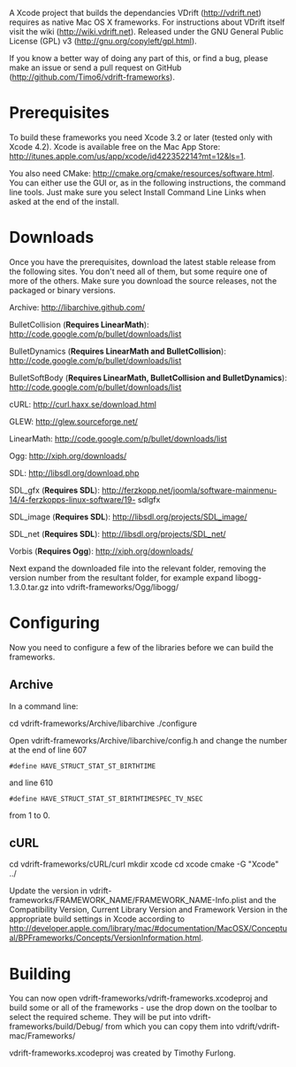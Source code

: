 A Xcode project that builds the dependancies VDrift (http://vdrift.net) requires
as native Mac OS X frameworks. For instructions about VDrift itself visit the
wiki (http://wiki.vdrift.net). Released under the GNU General Public License
(GPL) v3 (http://gnu.org/copyleft/gpl.html).

If you know a better way of doing any part of this, or find a bug, please make
an issue or send a pull request on GitHub
(http://github.com/Timo6/vdrift-frameworks).

Prerequisites
=============

To build these frameworks you need Xcode 3.2 or later (tested only with Xcode
4.2). Xcode is available free on the Mac App Store:
http://itunes.apple.com/us/app/xcode/id422352214?mt=12&ls=1.

You also need CMake: http://cmake.org/cmake/resources/software.html. You can
either use the GUI or, as in the following instructions, the command line tools.
Just make sure you select Install Command Line Links when asked at the end of
the install.

Downloads
=========

Once you have the prerequisites, download the latest stable release from the
following sites. You don't need all of them, but some require one of more of the
others. Make sure you download the source releases, not the packaged or binary
versions.

Archive: http://libarchive.github.com/

BulletCollision (**Requires LinearMath**):
http://code.google.com/p/bullet/downloads/list

BulletDynamics (**Requires LinearMath and BulletCollision**):
http://code.google.com/p/bullet/downloads/list

BulletSoftBody (**Requires LinearMath, BulletCollision and BulletDynamics**):
http://code.google.com/p/bullet/downloads/list

cURL: http://curl.haxx.se/download.html

GLEW: http://glew.sourceforge.net/

LinearMath: http://code.google.com/p/bullet/downloads/list

Ogg: http://xiph.org/downloads/

SDL: http://libsdl.org/download.php

SDL_gfx (**Requires SDL**):
http://ferzkopp.net/joomla/software-mainmenu-14/4-ferzkopps-linux-software/19-
sdlgfx

SDL_image (**Requires SDL**): http://libsdl.org/projects/SDL_image/

SDL_net (**Requires SDL**): http://libsdl.org/projects/SDL_net/

Vorbis (**Requires Ogg**): http://xiph.org/downloads/

Next expand the downloaded file into the relevant folder, removing the version
number from the resultant folder, for example expand libogg-1.3.0.tar.gz into
vdrift-frameworks/Ogg/libogg/

Configuring
===========

Now you need to configure a few of the libraries before we can build the
frameworks.

Archive
-------

In a command line:

cd vdrift-frameworks/Archive/libarchive ./configure

Open vdrift-frameworks/Archive/libarchive/config.h and change the number at the
end of line 607

    #define HAVE_STRUCT_STAT_ST_BIRTHTIME

and line 610

    #define HAVE_STRUCT_STAT_ST_BIRTHTIMESPEC_TV_NSEC

from 1 to 0.

cURL
----

cd vdrift-frameworks/cURL/curl mkdir xcode cd xcode cmake -G "Xcode" ../

Update the version in vdrift-frameworks/FRAMEWORK_NAME/FRAMEWORK_NAME-Info.plist
and the Compatibility Version, Current Library Version and Framework Version in
the appropriate build settings in Xcode according to
http://developer.apple.com/library/mac/#documentation/MacOSX/Conceptual/BPFrameworks/Concepts/VersionInformation.html.

Building
========

You can now open vdrift-frameworks/vdrift-frameworks.xcodeproj and build some or
all of the frameworks - use the drop down on the toolbar to select the required
scheme. They will be put into vdrift-frameworks/build/Debug/ from which you can
copy them into vdrift/vdrift-mac/Frameworks/


vdrift-frameworks.xcodeproj was created by Timothy Furlong.
